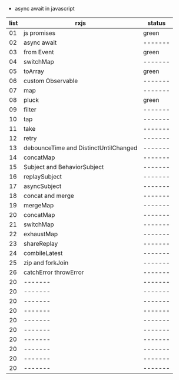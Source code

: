 - async await in javascript


| list |   rxjs   |   status  |
|  --  | -------  | ------- |
|  01  | js promises  | green |
|  02  | async await  | ------- |
|  03  | from Event  | green |
|  04  | switchMap  | ------- |
|  05  | toArray  | green |
|  06  | custom Observable  | ------- |
|  07  | map | ------- |
|  08  | pluck  | green |
|  09  | filter  | ------- |
|  10  | tap  | ------- |
|  11  | take  | ------- |
|  12  | retry  | ------- |
|  13  | debounceTime and DistinctUntilChanged  | ------- |
|  14  | concatMap  | ------- |
|  15  | Subject and BehaviorSubject  | ------- |
|  16  | replaySubject  | ------- |
|  17  | asyncSubject  | ------- |
|  18  | concat and merge | ------- |
|  19  | mergeMap | ------- |
|  20  | concatMap  | ------- |
|  21  | switchMap  | ------- |
|  22  | exhaustMap | ------- |
|  23  | shareReplay | ------- |
|  24  | combileLatest | ------- |
|  25  | zip and forkJoin | ------- |
|  26  | catchError throwError | ------- |
|  20  | -------  | ------- |
|  20  | -------  | ------- |
|  20  | -------  | ------- |
|  20  | -------  | ------- |
|  20  | -------  | ------- |
|  20  | -------  | ------- |
|  20  | -------  | ------- |
|  20  | -------  | ------- |
|  20  | -------  | ------- |
|  20  | -------  | ------- |